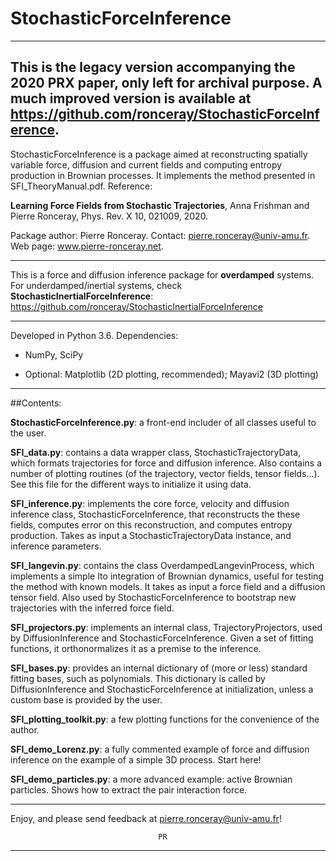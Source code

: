 # StochasticForceInference	

---
This is the legacy version accompanying the 2020 PRX paper, only left for archival purpose. A much improved version is available at https://github.com/ronceray/StochasticForceInference. 
---

StochasticForceInference is a package aimed at reconstructing
spatially variable force, diffusion and current fields and computing
entropy production in Brownian processes. It implements the method
presented in SFI_TheoryManual.pdf. Reference:

**Learning Force Fields from Stochastic Trajectories**, Anna Frishman and Pierre Ronceray, 
Phys. Rev. X 10, 021009, 2020.

Package author: Pierre Ronceray. Contact: pierre.ronceray@univ-amu.fr. Web page: www.pierre-ronceray.net.

-----------------------------------------------------------------------

This is a force and diffusion inference package for  **overdamped** systems. For underdamped/inertial systems, check **StochasticInertialForceInference**: https://github.com/ronceray/StochasticInertialForceInference

-----------------------------------------------------------------------

Developed in Python 3.6. Dependencies:

- NumPy, SciPy

- Optional: Matplotlib (2D plotting, recommended); Mayavi2 (3D
  plotting)

-----------------------------------------------------------------------

##Contents:

**StochasticForceInference.py**: a front-end includer of all classes
   useful to the user.

**SFI_data.py**: contains a data wrapper class, StochasticTrajectoryData,
   which formats trajectories for force and diffusion inference. Also
   contains a number of plotting routines (of the trajectory, vector
   fields, tensor fields...). See this file for the different ways to
   initialize it using data.

**SFI_inference.py**: implements the core force, velocity and diffusion
   inference class, StochasticForceInference, that reconstructs the
   these fields, computes error on this reconstruction, and computes
   entropy production.  Takes as input a StochasticTrajectoryData
   instance, and inference parameters.

**SFI_langevin.py**: contains the class OverdampedLangevinProcess, which
   implements a simple Ito integration of Brownian dynamics, useful
   for testing the method with known models. It takes as input a force
   field and a diffusion tensor field. Also used by
   StochasticForceInference to bootstrap new trajectories with the
   inferred force field.

**SFI_projectors.py**: implements an internal class, TrajectoryProjectors,
   used by DiffusionInference and StochasticForceInference. Given a
   set of fitting functions, it orthonormalizes it as a premise to the
   inference.

**SFI_bases.py**: provides an internal dictionary of (more or less)
   standard fitting bases, such as polynomials. This dictionary is
   called by DiffusionInference and StochasticForceInference at
   initialization, unless a custom base is provided by the user.

**SFI_plotting_toolkit.py**: a few plotting functions for the convenience
   of the author.

**SFI_demo_Lorenz.py**: a fully commented example of force and diffusion
   inference on the example of a simple 3D process. Start here!
   
**SFI_demo_particles.py**: a more advanced example: active Brownian
   particles. Shows how to extract the pair interaction force.	       
   
-----------------------------------------------------------------------


Enjoy, and please send feedback at pierre.ronceray@univ-amu.fr!

       	   	       				     PR
						
-----------------------------------------------------------------------
